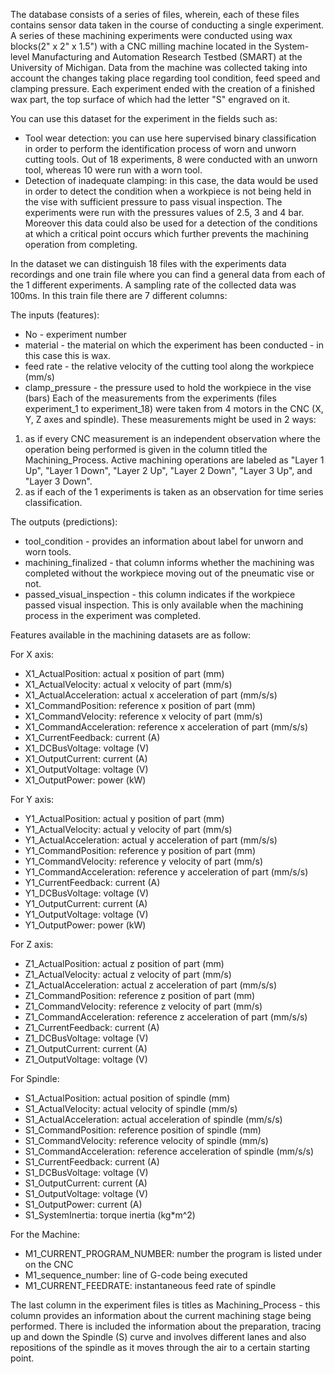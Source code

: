 The database consists of a series of files, wherein, each of these files contains sensor data taken in the course of conducting a single experiment.
A series of these machining experiments were conducted using wax blocks(2" x 2" x 1.5") with a CNC milling machine located in the System-level Manufacturing and Automation Research Testbed (SMART) at the University of Michigan.
Data from the machine was collected taking into account the changes taking place regarding tool condition, feed speed and clamping pressure.
Each experiment ended with the creation of a finished wax part, the top surface of which had the letter "S" engraved on it.

You can use this dataset for the experiment in the fields such as:
- Tool wear detection: you can use here supervised binary classification in order to perform the identification process of worn and unworn cutting tools.  Out of 18 experiments, 8 were conducted with an unworn tool, whereas 10 were run with a worn tool.
- Detection of inadequate clamping: in this case, the data would be used in order to detect the condition when a workpiece is not being held in the vise with sufficient pressure to pass visual inspection. The experiments were run with the pressures values of 2.5, 3 and 4 bar. Moreover this data could also be used for a detection of the conditions at which a critical point occurs which further prevents the machining operation from completing.


In the dataset we can distinguish 18 files with the experiments data recordings and one train file where you can find a general data from each of the 1 different experiments. A sampling rate of the collected data was 100ms.
In this train file there are 7 different columns:

The inputs (features):
* No - experiment number 
* material - the material on which the experiment has been conducted - in this case this is wax.
* feed rate - the relative velocity of the cutting tool along the workpiece (mm/s)
* clamp_pressure - the pressure used to hold the workpiece in the vise (bars)
Each of the measurements from the experiments (files experiment_1 to experiment_18) were taken from 4 motors in the CNC (X, Y, Z axes and spindle). 
These measurements might be used in 2 ways:
1) as if every CNC measurement is an independent observation where the operation being performed is given in the column titled the Machining_Process. Active machining operations are labeled as "Layer 1 Up", "Layer 1 Down", "Layer 2 Up", "Layer 2 Down", "Layer 3 Up", and "Layer 3 Down". 
2) as if each of the 1 experiments is taken as an observation for time series classification.

The outputs (predictions):
* tool_condition - provides an information about label for unworn and worn tools.
* machining_finalized - that column informs whether the machining was completed without the workpiece moving out of the pneumatic vise or not.
* passed_visual_inspection - this column indicates if the workpiece passed visual inspection. This is only available when the machining process in the experiment was completed.


Features available in the machining datasets are as follow:

For X axis:
* X1_ActualPosition: actual x position of part (mm)
* X1_ActualVelocity: actual x velocity of part (mm/s)
* X1_ActualAcceleration: actual x acceleration of part (mm/s/s)
* X1_CommandPosition: reference x position of part (mm)
* X1_CommandVelocity: reference x velocity of part (mm/s)
* X1_CommandAcceleration: reference x acceleration of part (mm/s/s)
* X1_CurrentFeedback: current (A)
* X1_DCBusVoltage: voltage (V)
* X1_OutputCurrent: current (A)
* X1_OutputVoltage: voltage (V)
* X1_OutputPower: power (kW)

For Y axis:
* Y1_ActualPosition: actual y position of part (mm)
* Y1_ActualVelocity: actual y velocity of part (mm/s)
* Y1_ActualAcceleration: actual y acceleration of part (mm/s/s)
* Y1_CommandPosition: reference y position of part (mm)
* Y1_CommandVelocity: reference y velocity of part (mm/s)
* Y1_CommandAcceleration: reference y acceleration of part (mm/s/s)
* Y1_CurrentFeedback: current (A)
* Y1_DCBusVoltage: voltage (V)
* Y1_OutputCurrent: current (A)
* Y1_OutputVoltage: voltage (V)
* Y1_OutputPower: power (kW)

For Z axis:
* Z1_ActualPosition: actual z position of part (mm)
* Z1_ActualVelocity: actual z velocity of part (mm/s)
* Z1_ActualAcceleration: actual z acceleration of part (mm/s/s)
* Z1_CommandPosition: reference z position of part (mm)
* Z1_CommandVelocity: reference z velocity of part (mm/s)
* Z1_CommandAcceleration: reference z acceleration of part (mm/s/s)
* Z1_CurrentFeedback: current (A)
* Z1_DCBusVoltage: voltage (V)
* Z1_OutputCurrent: current (A)
* Z1_OutputVoltage: voltage (V)

For Spindle:
* S1_ActualPosition: actual position of spindle (mm)
* S1_ActualVelocity: actual velocity of spindle (mm/s)
* S1_ActualAcceleration: actual acceleration of spindle (mm/s/s)
* S1_CommandPosition: reference position of spindle (mm)
* S1_CommandVelocity: reference velocity of spindle (mm/s)
* S1_CommandAcceleration: reference acceleration of spindle (mm/s/s)
* S1_CurrentFeedback: current (A)
* S1_DCBusVoltage: voltage (V)
* S1_OutputCurrent: current (A)
* S1_OutputVoltage: voltage (V)
* S1_OutputPower: current (A)
* S1_SystemInertia: torque inertia (kg*m^2)

For the Machine:
* M1_CURRENT_PROGRAM_NUMBER: number the program is listed under on the CNC
* M1_sequence_number: line of G-code being executed
* M1_CURRENT_FEEDRATE: instantaneous feed rate of spindle

The last column in the experiment files is titles as Machining_Process - this column provides an information about the current machining stage being performed. There is included the information about the preparation, tracing up and down the Spindle (S) curve and involves different lanes and also repositions  of the spindle as it moves through the air to a certain starting point.
